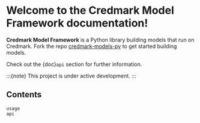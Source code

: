 # Welcome to the Credmark Model Framework documentation!

**Credmark Model Framework** is a Python library
building models that run on Credmark.
Fork the repo [credmark-models-py](https://github.com/credmark/credmark-models-py>) to get started building models.

Check out the {doc}`api` section for further information.

:::{note}
This project is under active development.
:::

## Contents

```{toctree}
usage
api
```
